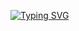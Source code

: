 [![Typing SVG](https://readme-typing-svg.herokuapp.com?color=%2336BCF7&lines=%E0%BC%BC+%E3%81%A4+%E2%97%95_%E2%97%95+%E0%BC%BD%E3%81%A4+gib)](https://git.io/typing-svg)
